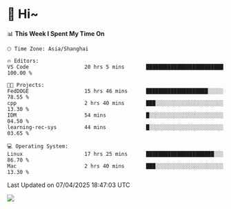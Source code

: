 # 👋 Hi~

<!--START_SECTION:waka-->
📊 **This Week I Spent My Time On** 

```text
🕑︎ Time Zone: Asia/Shanghai

🔥 Editors: 
VS Code                  20 hrs 5 mins       █████████████████████████   100.00 % 

🐱‍💻 Projects: 
FedDOGE                  15 hrs 46 mins      ████████████████████░░░░░   78.55 % 
cpp                      2 hrs 40 mins       ███░░░░░░░░░░░░░░░░░░░░░░   13.30 % 
IDM                      54 mins             █░░░░░░░░░░░░░░░░░░░░░░░░   04.50 % 
learning-rec-sys         44 mins             █░░░░░░░░░░░░░░░░░░░░░░░░   03.65 % 

💻 Operating System: 
Linux                    17 hrs 25 mins      ██████████████████████░░░   86.70 % 
Mac                      2 hrs 40 mins       ███░░░░░░░░░░░░░░░░░░░░░░   13.30 % 
```


 Last Updated on 07/04/2025 18:47:03 UTC
<!--END_SECTION:waka-->

![](https://komarev.com/ghpvc/?username=lvdongyi&label=Profile%20views&color=0e75b6&style=flat)
<!---
lvdongyi/lvdongyi is a ✨ special ✨ repository because its `README.md` (this file) appears on your GitHub profile.
You can click the Preview link to take a look at your changes.
--->
